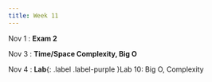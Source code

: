 ```yaml
---
title: Week 11
---
```


Nov 1
: **Exam 2**
  
Nov 3
: **Time/Space Complexity, Big O**

Nov 4
: **Lab**{: .label .label-purple }Lab 10: Big O, Complexity